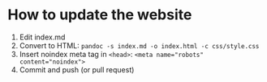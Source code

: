 # How to update the website
1. Edit index.md
1. Convert to HTML: `pandoc -s index.md -o index.html -c css/style.css`
1. Insert noindex meta tag in `<head>`: `<meta name="robots" content="noindex">`
1. Commit and push (or pull request)